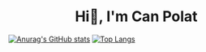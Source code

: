<h1 align='center'> Hi👋, I'm Can Polat</h1>

[![Anurag's GitHub stats](https://github-readme-stats.vercel.app/api?username=canpolatt&bg_color=30,e96443,904e95)](https://github.com/anuraghazra/github-readme-stats)
[![Top Langs](https://github-readme-stats.vercel.app/api/top-langs/?username=canpolatt&layout=compact)](https://github.com/anuraghazra/github-readme-stats)



